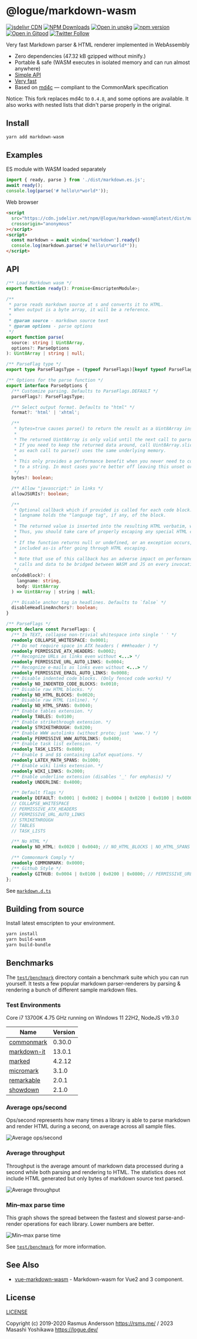 # @logue/markdown-wasm

[![jsdelivr CDN](https://data.jsdelivr.com/v1/package/npm/@logue/markdown-wasm/badge)](https://www.jsdelivr.com/package/npm/@logue/markdown-wasm)
[![NPM Downloads](https://img.shields.io/npm/dm/@logue/markdown-wasm.svg?style=flat)](https://www.npmjs.com/package/@logue/markdown-wasm)
[![Open in unpkg](https://img.shields.io/badge/Open%20in-unpkg-blue)](https://uiwjs.github.io/npm-unpkg/#/pkg/@logue/markdown-wasm/file/README.md)
[![npm version](https://img.shields.io/npm/v/@logue/markdown-wasm.svg)](https://www.npmjs.com/package/@logue/markdown-wasm)
[![Open in Gitpod](https://shields.io/badge/Open%20in-Gitpod-green?logo=Gitpod)](https://gitpod.io/#https://github.com/logue/@logue/markdown-wasm)
[![Twitter Follow](https://img.shields.io/twitter/follow/logue256?style=plastic)](https://twitter.com/logue256)

Very fast Markdown parser & HTML renderer implemented in WebAssembly

- Zero dependencies (47.32 kB gzipped without minify.)
- Portable & safe (WASM executes in isolated memory and can run almost anywhere)
- [Simple API](#api)
- [Very fast](#benchmarks)
- Based on [md4c](http://github.com/mity/md4c) — compliant to the CommonMark specification

Notice: This fork replaces md4c to `0.4.8`, and some options are available. It also works with nested lists that didn't parse properly in the original.

## Install

```sh
yarn add markdown-wasm
```

## Examples

ES module with WASM loaded separately

```js
import { ready, parse } from './dist/markdown.es.js';
await ready();
console.log(parse('# hello\n*world*'));
```

Web browser

```html
<script
  src="https://cdn.jsdelivr.net/npm/@logue/markdown-wasm@latest/dist/markdown.umd.js"
  crossorigin="anonymous"
></script>
<script>
  const markdown = await window['markdown'].ready()
  console.log(markdown.parse('# hello\n*world*'));
</script>
```

## API

```ts
/** Load Markdown wasm */
export function ready(): Promise<EmscriptenModule>;

/**
 * parse reads markdown source at s and converts it to HTML.
 * When output is a byte array, it will be a reference.
 *
 * @param source - markdown source text
 * @param options - parse options
 */
export function parse(
  source: string | Uint8Array,
  options?: ParseOptions
): Uint8Array | string | null;

/** ParseFlag type */
export type ParseFlagsType = (typeof ParseFlags)[keyof typeof ParseFlags];

/** Options for the parse function */
export interface ParseOptions {
  /** Customize parsing. Defaults to ParseFlags.DEFAULT */
  parseFlags?: ParseFlagsType;

  /** Select output format. Defaults to "html" */
  format?: 'html' | 'xhtml';

  /**
   * bytes=true causes parse() to return the result as a Uint8Array instead of a string.
   *
   * The returned Uint8Array is only valid until the next call to parse().
   * If you need to keep the returned data around, call Uint8Array.slice() to make a copy,
   * as each call to parse() uses the same underlying memory.
   *
   * This only provides a performance benefit when you never need to convert the output
   * to a string. In most cases you're better off leaving this unset or false.
   */
  bytes?: boolean;

  /** Allow "javascript:" in links */
  allowJSURIs?: boolean;

  /**
   * Optional callback which if provided is called for each code block.
   * langname holds the "language tag", if any, of the block.
   *
   * The returned value is inserted into the resulting HTML verbatim, without HTML escaping.
   * Thus, you should take care of properly escaping any special HTML characters.
   *
   * If the function returns null or undefined, or an exception occurs, the body will be
   * included as-is after going through HTML escaping.
   *
   * Note that use of this callback has an adverse impact on performance as it casues
   * calls and data to be bridged between WASM and JS on every invocation.
   */
  onCodeBlock?: (
    langname: string,
    body: Uint8Array
  ) => Uint8Array | string | null;

  /** Disable anchor tag in headlines. Defaults to `false` */
  disableHeadlineAnchors?: boolean;
}

/** ParseFlags */
export declare const ParseFlags: {
  /** In TEXT, collapse non-trivial whitespace into single ' ' */
  readonly COLLAPSE_WHITESPACE: 0x0001;
  /** Do not require space in ATX headers ( ###header ) */
  readonly PERMISSIVE_ATX_HEADERS: 0x0002;
  /** Recognize URLs as links even without <...> */
  readonly PERMISSIVE_URL_AUTO_LINKS: 0x0004;
  /** Recognize e-mails as links even without <...> */
  readonly PERMISSIVE_EMAIL_AUTO_LINKS: 0x0008;
  /** Disable indented code blocks. (Only fenced code works) */
  readonly NO_INDENTED_CODE_BLOCKS: 0x0010;
  /** Disable raw HTML blocks. */
  readonly NO_HTML_BLOCKS: 0x0020;
  /** Disable raw HTML (inline). */
  readonly NO_HTML_SPANS: 0x0040;
  /** Enable tables extension. */
  readonly TABLES: 0x0100;
  /** Enable strikethrough extension. */
  readonly STRIKETHROUGH: 0x0200;
  /** Enable WWW autolinks (without proto; just 'www.') */
  readonly PERMISSIVE_WWW_AUTOLINKS: 0x0400;
  /** Enable task list extension. */
  readonly TASK_LISTS: 0x0800;
  /** Enable $ and $$ containing LaTeX equations. */
  readonly LATEX_MATH_SPANS: 0x1000;
  /** Enable wiki links extension. */
  readonly WIKI_LINKS: 0x2000;
  /** Enable underline extension (disables '_' for emphasis) */
  readonly UNDERLINE: 0x4000;

  /** Default flags */
  readonly DEFAULT: 0x0001 | 0x0002 | 0x0004 | 0x0200 | 0x0100 | 0x0800;
  // COLLAPSE_WHITESPACE
  // PERMISSIVE_ATX_HEADERS
  // PERMISSIVE_URL_AUTO_LINKS
  // STRIKETHROUGH
  // TABLES
  // TASK_LISTS

  /** No HTML */
  readonly NO_HTML: 0x0020 | 0x0040; // NO_HTML_BLOCKS | NO_HTML_SPANS

  /** Commonmark Comply */
  readonly COMMONMARK: 0x0000;
  /** Github Style */
  readonly GITHUB: 0x0004 | 0x0100 | 0x0200 | 0x0800; // PERMISSIVE_URL_AUTO_LINKS | TABLES | STRIKETHROUGH | TASK_LISTS
};
```

See [`markdown.d.ts`](markdown.d.ts)

## Building from source

Install latest emscripten to your environment.

```sh
yarn install
yarn build-wasm
yarn build-bundle
```

## Benchmarks

The [`test/benchmark`](test/benchmark) directory contain a benchmark suite which you can
run yourself. It tests a few popular markdown parser-renderers by parsing & rendering a bunch
of different sample markdown files.

### Test Environments

Core i7 13700K 4.75 GHz running on Windows 11 22H2, NodeJS v19.3.0

| Name                                                      | Version |
| --------------------------------------------------------- | ------- |
| [commonmark](https://github.com/commonmark/commonmark.js) | 0.30.0  |
| [markdown-it](https://github.com/markdown-it/markdown-it) | 13.0.1  |
| [marked](https://github.com/markedjs/marked)              | 4.2.12  |
| [micromark](https://github.com/micromark/micromark)       | 3.1.0   |
| [remarkable](https://github.com/jonschlinkert/remarkable) | 2.0.1   |
| [showdown](https://github.com/showdownjs/showdown)        | 2.1.0   |

### Average ops/second

Ops/second represents how many times a library is able to parse markdown and render HTML
during a second, on average across all sample files.

![Average ops/second](test/benchmark/results/avg-ops-per-sec.svg)

### Average throughput

Throughput is the average amount of markdown data processed during a second while both parsing
and rendering to HTML. The statistics does not include HTML generated but only bytes of markdown
source text parsed.

![Average throughput](test/benchmark/results/avg-throughput.svg)

### Min–max parse time

This graph shows the spread between the fastest and slowest parse-and-render operations
for each library. Lower numbers are better.

![Min–max parse time](test/benchmark/results/minmax-parse-time.svg)

See [`test/benchmark`](test/benchmark#readme) for more information.

## See Also

- [vue-markdown-wasm](https://github.com/logue/vue-markdown-wasm) - Markdown-wasm for Vue2 and 3 component.

## License

[LICENSE](LICENSE)

Copyright (c) 2019-2020 Rasmus Andersson <https://rsms.me/> / 2023 Masashi Yoshikawa <https://logue.dev/>

